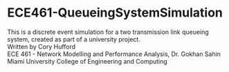 # ECE461-QueueingSystemSimulation
This is a discrete event simulation for a two transmission link queueing system, created as part of a university project.
<br />
Written by Cory Hufford  
ECE 461 - Network Modelling and Performance Analysis, Dr. Gokhan Sahin  
Miami University College of Engineering and Computing
